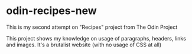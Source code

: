 # odin-recipes-new
This is my second attempt on "Recipes" project from The Odin Project

This project shows my knowledge on usage of paragraphs, headers, links
and images. It's a brutalist website (with no usage of CSS at all)
